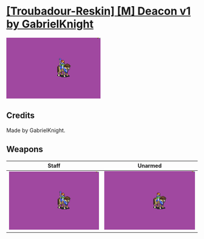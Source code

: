 # [\[Troubadour-Reskin\] \[M\] Deacon v1 by GabrielKnight](./)

<img src="./7.%20Staff/Staff_000.png" alt="[Troubadour-Reskin] [M] Deacon v1 by GabrielKnight standing" />

## Credits

Made by GabrielKnight.

## Weapons


|Staff |Unarmed |
|  :---: | :---: |
| <img alt="Staff animation" src="./7.%20Staff/Staff.gif" /> | <img alt="Unarmed animation" src="./8.%20Unarmed/Unarmed.gif" /> |

